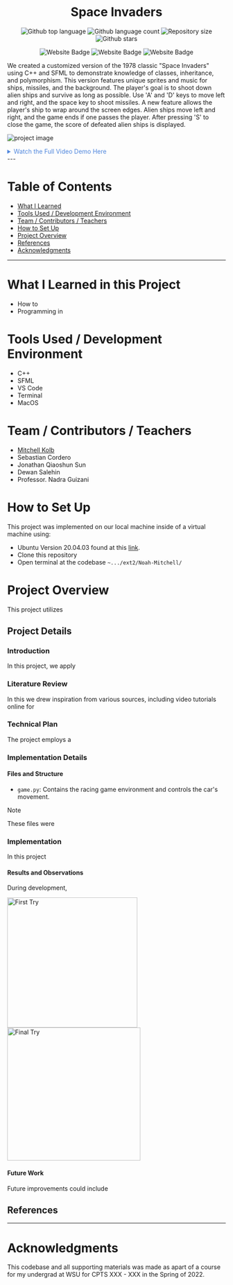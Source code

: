 
<h1 align="center">Space Invaders</h1>

<p align="center">
  <img alt="Github top language" src="https://img.shields.io/github/languages/top/mitchellkolb/space-invaders?color=76A738">

  <img alt="Github language count" src="https://img.shields.io/github/languages/count/mitchellkolb/space-invaders?color=76A738">

  <img alt="Repository size" src="https://img.shields.io/github/repo-size/mitchellkolb/space-invaders?color=76A738">

  <img alt="Github stars" src="https://img.shields.io/github/stars/mitchellkolb/space-invaders?color=76A738" />
</p>

<p align="center">
<img
    src="https://img.shields.io/badge/C++-00599C?style=for-the-badge&logo=cplusplus&logoColor=white"
    alt="Website Badge" />
<img
    src="https://img.shields.io/badge/SFML-76A738?style=for-the-badge&logo=sfml&logoColor=white"
    alt="Website Badge" />
<img
    src="https://img.shields.io/badge/MacOS-000000?style=for-the-badge&logo=apple&logoColor=white"
    alt="Website Badge" />
</p>


We created a customized version of the 1978 classic "Space Invaders" using C++ and SFML to demonstrate knowledge of classes, inheritance, and polymorphism. This version features unique sprites and music for ships, missiles, and the background. The player's goal is to shoot down alien ships and survive as long as possible. Use 'A' and 'D' keys to move left and right, and the space key to shoot missiles. A new feature allows the player's ship to wrap around the screen edges. Alien ships move left and right, and the game ends if one passes the player. After pressing 'S' to close the game, the score of defeated alien ships is displayed.

![project image](resources/space-invaders-highlight.gif)

<details>
<summary style="color:#5087dd">Watch the Full Video Demo Here</summary>

[![Full Video Demo Here](https://img.youtube.com/vi/0veC2d0xlrk/0.jpg)](https://www.youtube.com/watch?v=0veC2d0xlrk)

</details>
---


# Table of Contents
- [What I Learned](#what-i-learned-in-this-project)
- [Tools Used / Development Environment](#tools-used--development-environment)
- [Team / Contributors / Teachers](#team--contributors--teachers)
- [How to Set Up](#how-to-set-up)
- [Project Overview](#project-overview)
- [References](#references)
- [Acknowledgments](#acknowledgments)

---

# What I Learned in this Project
- How to
- Programming in 



# Tools Used / Development Environment
- C++
- SFML
- VS Code
- Terminal
- MacOS





# Team / Contributors / Teachers
- [Mitchell Kolb](https://github.com/mitchellkolb)
- Sebastian Cordero
- Jonathan Qiaoshun Sun
- Dewan Salehin
- Professor. Nadra Guizani







# How to Set Up
This project was implemented on our local machine inside of a virtual machine using:
- Ubuntu Version 20.04.03 found at this [link](http://lt.releases.ubuntu.com/20.04.3/).
- Clone this repository 
- Open terminal at the codebase `~.../ext2/Noah-Mitchell/`





# Project Overview
This project utilizes 



## Project Details

### Introduction
In this project, we apply 


### Literature Review
In this we drew inspiration from various sources, including video tutorials online for 


### Technical Plan
The project employs a 


### Implementation Details

#### Files and Structure
- `game.py`: Contains the racing game environment and controls the car's movement.
> [!NOTE]
> These files were 


### Implementation
In this project

#### Results and Observations
During development,
<p float="left">
  <img src="resources/image1.png" alt="First Try" width="300" />
  <img src="resources/image2.png" alt="Final Try" width="307" />
</p>

#### Future Work
Future improvements could include



## References



--- 
# Acknowledgments
This codebase and all supporting materials was made as apart of a course for my undergrad at WSU for CPTS XXX - XXX in the Spring of 2022. 

